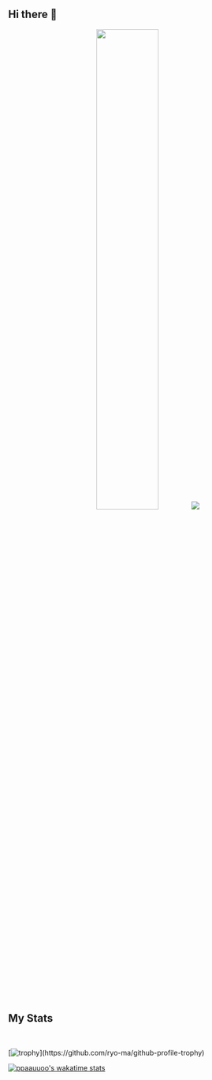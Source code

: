 ## Hi there 👋

<p align="center">
  <img height="50%" width="auto" src ="https://github-readme-stats.vercel.app/api/top-langs/?username=ppaauuoo&layout=compact&hide_border=true&theme=darcula&bg_color=00000000&langs_count=6&hide=jupyter%20notebook,tex,css,php&exclude_repo=Pacman-AI">
  <img src ="https://github-readme-streak-stats.herokuapp.com?user=ppaauuoo&theme=darcula&hide_border=true&background=FFFFFF00">
  <br>
  <br>

</p>

## My Stats
</br>

  [![trophy](https://github-profile-trophy.vercel.app/?username=ppaauuoo&rank=-C,-B,-?)](https://github.com/ryo-ma/github-profile-trophy)
    
  [![ppaauuoo's wakatime stats](https://github-readme-stats.vercel.app/api/wakatime?username=ppaauuoo&layout=compact)](https://github.com/anuraghazra/github-readme-stats)

